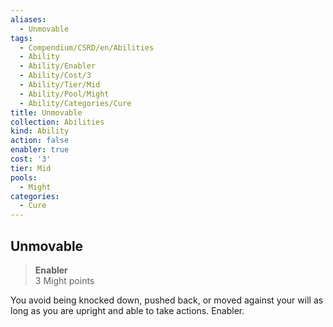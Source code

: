 ```yaml
---
aliases:
  - Unmovable
tags:
  - Compendium/CSRD/en/Abilities
  - Ability
  - Ability/Enabler
  - Ability/Cost/3
  - Ability/Tier/Mid
  - Ability/Pool/Might
  - Ability/Categories/Cure
title: Unmovable
collection: Abilities
kind: Ability
action: false
enabler: true
cost: '3'
tier: Mid
pools:
  - Might
categories:
  - Cure
---
```

## Unmovable  
>**Enabler**  
>3 Might points
  
You avoid being knocked down, pushed back, or moved against your will as long as you are upright and able to take actions. Enabler.